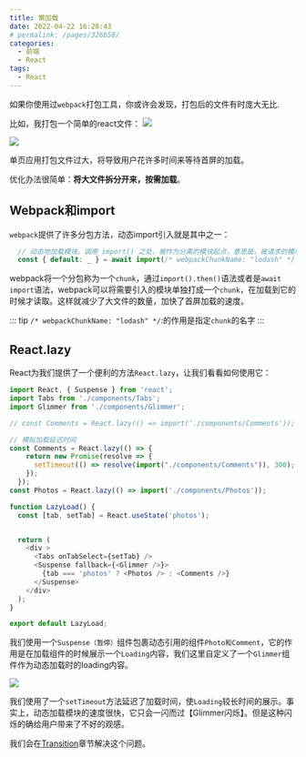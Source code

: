 ```yaml
---
title: 懒加载
date: 2022-04-22 16:28:43
# permalink: /pages/326b58/
categories:
  - 前端
  - React
tags:
  - React
---
```


如果你使用过`webpack`打包工具，你或许会发现，打包后的文件有时庞大无比.

比如，我打包一个简单的react文件：
![](https://linyc.oss-cn-beijing.aliyuncs.com/20220426232810.png)

![](https://linyc.oss-cn-beijing.aliyuncs.com/20220426232816.png)

单页应用打包文件过大，将导致用户花许多时间来等待首屏的加载。

优化办法很简单：**将大文件拆分开来，按需加载**。

## Webpack和import

`webpack`提供了许多分包方法，动态import引入就是其中之一：

```js
  // 动态地加载模块。调用 import() 之处，被作为分离的模块起点，意思是，被请求的模块和它引用的所有子模块，会分离到一个单独的 chunk 中。
  const { default: _ } = await import(/* webpackChunkName: "lodash" */ 'lodash');
```

webpack将一个分包称为一个`chunk`，通过`import().then()`语法或者是`await import`语法，webpack可以将需要引入的模块单独打成一个`chunk`，在加载到它的时候才读取。这样就减少了大文件的数量，加快了首屏加载的速度。

::: tip 
`/* webpackChunkName: "lodash" */`:的作用是指定`chunk`的名字
:::

## React.lazy

React为我们提供了一个便利的方法`React.lazy`，让我们看看如何使用它：

```javascript
import React, { Suspense } from 'react';
import Tabs from './components/Tabs';
import Glimmer from './components/Glimmer';

// const Comments = React.lazy(() => import('./components/Comments'));

// 模拟加载延迟时间
const Comments = React.lazy(() => {
    return new Promise(resolve => {
      setTimeout(() => resolve(import("./components/Comments")), 300);
    });
  });
const Photos = React.lazy(() => import('./components/Photos'));

function LazyLoad() {
  const [tab, setTab] = React.useState('photos');


  return (
    <div >
      <Tabs onTabSelect={setTab} />
      <Suspense fallback={<Glimmer />}>
        {tab === 'photos' ? <Photos /> : <Comments />}
      </Suspense>
    </div>
  );
}

export default LazyLoad;

```

我们使用一个`Suspense（暂停）`组件包裹动态引用的组件`Photo和Comment`，它的作用是在加载组件的时候展示一个`Loading`内容，我们这里自定义了一个`Glimmer`组件作为动态加载时的loading内容。

![](https://linyc.oss-cn-beijing.aliyuncs.com/lazy.gif)

我们使用了一个`setTimeout`方法延迟了加载时间，使`Loading`较长时间的展示。事实上，动态加载模块的速度很快，它只会一闪而过【Glimmer闪烁】。但是这种闪烁的确给用户带来了不好的观感。

我们会在[Transition](/pages/9b2961/)章节解决这个问题。
